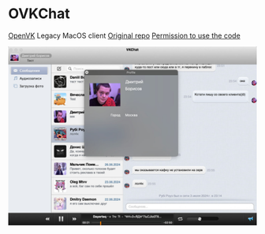 # OVKChat
[OpenVK](https://github.com/OpenVK/openvk) Legacy MacOS client
[Original repo](https://github.com/sergeylenkov/VKChat) 
[Permission to use the code](https://github.com/xRy0/OVKChat/blob/main/CodePermission.eml)

![VKChat](Screenshot.png)
